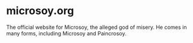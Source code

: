 # microsoy.org

The official website for Microsoy, the alleged god of misery. He comes in many forms, including Microsoy and Paincrosoy.

